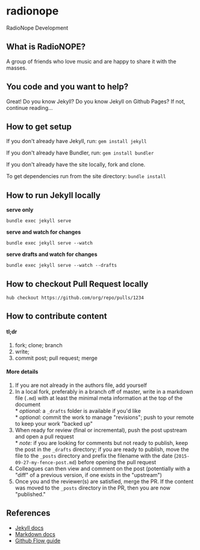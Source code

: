 # radionope

RadioNope Development

## What is RadioNOPE?

A group of friends who love music and are happy to share it with the masses.

## You code and you want to help?

Great! Do you know Jekyll? Do you know Jekyll on Github Pages? If not, continue reading...

## How to get setup

If you don't already have Jekyll, run: `gem install jekyll`

If you don't already have Bundler, run: `gem install bundler`

If you don't already have the site locally, fork and clone.

To get dependencies run from the site directory: `bundle install`

## How to run Jekyll locally

**serve only**

`bundle exec jekyll serve`

**serve and watch for changes**

`bundle exec jekyll serve --watch`

**serve drafts and watch for changes**

`bundle exec jekyll serve --watch --drafts`

## How to checkout Pull Request locally

`hub checkout https://github.com/org/repo/pulls/1234`



## How to contribute content

#### tl;dr

1. fork; clone; branch
1. write;
1. commit post; pull request; merge


#### More details

1. If you are not already in the authors file, add yourself
1. In a local fork, preferably in a branch off of master, write in a markdown file (`.md`) with at least the minimal meta information at the top of the document
<br>\* *optional:* a `_drafts` folder is available if you'd like
<br>\* *optional:* commit the work to manage "revisions"; push to your remote to keep your work "backed up"
1. When ready for review (final or incremental), push the post upstream and open a pull request
<br>\* *note:* if you are looking for comments but not ready to publish, keep the post in the `_drafts` directory; if you are ready to publish, move the file to the `_posts` directory and prefix the filename with the date (`2015-09-27-my-fence-post.md`) before opening the pull request
1. Colleagues can then view and comment on the post (potentially with a "diff" of a previous version, if one exists in the "upstream")
1. Once you and the reviewer(s) are satisfied, merge the PR. If the content was moved to the `_posts` directory in the PR, then you are now "published."


## References

- [Jekyll docs](http://jekyllrb.com/docs/home/)
- [Markdown docs](http://daringfireball.net/projects/markdown/)
- [Github Flow guide](https://guides.github.com/introduction/flow/)

